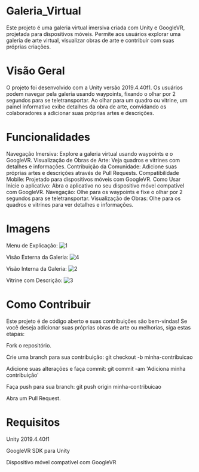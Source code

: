 # Galeria_Virtual

Este projeto é uma galeria virtual imersiva criada com Unity e GoogleVR, projetada para dispositivos móveis. Permite aos usuários explorar uma galeria de arte virtual, visualizar obras de arte e contribuir com suas próprias criações.

# Visão Geral
O projeto foi desenvolvido com a Unity versão 2019.4.40f1. Os usuários podem navegar pela galeria usando waypoints, fixando o olhar por 2 segundos para se teletransportar. Ao olhar para um quadro ou vitrine, um painel informativo exibe detalhes da obra de arte, convidando os colaboradores a adicionar suas próprias artes e descrições.

# Funcionalidades
Navegação Imersiva: Explore a galeria virtual usando waypoints e o GoogleVR.
Visualização de Obras de Arte: Veja quadros e vitrines com detalhes e informações.
Contribuição da Comunidade: Adicione suas próprias artes e descrições através de Pull Requests.
Compatibilidade Mobile: Projetado para dispositivos móveis com GoogleVR.
Como Usar
Inicie o aplicativo: Abra o aplicativo no seu dispositivo móvel compatível com GoogleVR.
Navegação: Olhe para os waypoints e fixe o olhar por 2 segundos para se teletransportar.
Visualização de Obras: Olhe para os quadros e vitrines para ver detalhes e informações.

# Imagens
Menu de Explicação:
![1](https://github.com/user-attachments/assets/7c1e2cab-c007-4ec6-9506-fde742746fcc)

Visão Externa da Galeria:
![4](https://github.com/user-attachments/assets/96969876-6a55-4e91-98b8-d462f1c6db8f)

Visão Interna da Galeria:
![2](https://github.com/user-attachments/assets/7a87275e-f26e-4832-bec1-fe8694a810b2)

Vitrine com Descrição:
![3](https://github.com/user-attachments/assets/5437aabe-70f6-498e-924f-90445b2ca0f0)


# Como Contribuir
Este projeto é de código aberto e suas contribuições são bem-vindas! Se você deseja adicionar suas próprias obras de arte ou melhorias, siga estas etapas:

Fork o repositório.

Crie uma branch para sua contribuição: git checkout -b minha-contribuicao

Adicione suas alterações e faça commit: git commit -am 'Adiciona minha contribuição'

Faça push para sua branch: git push origin minha-contribuicao

Abra um Pull Request.

# Requisitos

Unity 2019.4.40f1

GoogleVR SDK para Unity

Dispositivo móvel compatível com GoogleVR
